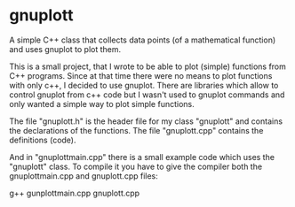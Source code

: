 gnuplott
========

A simple C++ class that collects data points (of a mathematical function) and uses gnuplot to plot them.


This is a small project, that I wrote to be able to plot (simple) functions from C++ programs.
Since at that time there were no means to plot functions with only c++, I decided to use gnuplot.
There are libraries which allow to control gnuplot from c++ code but I wasn't used to gnuplot commands
and only wanted a simple way to plot simple functions.

The file "gnuplott.h" is the header file for my class "gnuplott" and contains the declarations of the 
functions. The file "gnuplott.cpp" contains the definitions (code).

And in "gnuplottmain.cpp" there is a small example code which uses the "gnuplott" class.
To compile it you have to give the compiler both the gnuplottmain.cpp and gnuplott.cpp files:

g++ gunplottmain.cpp gnuplott.cpp
